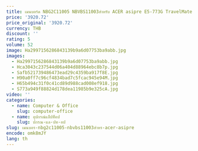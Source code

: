 ```yaml
---
title: เมนบอร์ด NBG2C11005 NBVBS11003สำหรับ ACER asipre E5-773G TravelMate P278 448.05804.001ม. GT940M 14277-1ม.
price: '3920.72'
price_original: '3920.72'
currency: THB
discount: ''
rating: 5
volume: 52
image: Ha2997156286843139b9a6d07753ba9abb.jpg
images:
  - Ha2997156286843139b9a6d07753ba9abb.jpg
  - Hca3043c237544d06a404d88964ebc8b7p.jpg
  - Safb521739486473ead29c4359ba917f8E.jpg
  - H90a0ff7c96cf4834bad7c5fcac945e94M.jpg
  - H65b494c31f0c41cd89d988cad008ef918.jpg
  - S773a949f88824d178dea11985b9e325cA.jpg
video: ''
categories:
  - name: Computer & Office
    slug: computer-office
  - name: อุปกรณ์แล็ปท็อป
    slug: ปกรณ-แล-ปท-อป
slug: เมนบอร-nbg2c11005-nbvbs11003สำหร-acer-asipre
encode: omk8mJY
lang: th
---
```

  